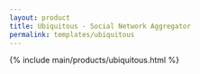 ```yaml
---
layout: product
title: Ubiquitous - Social Network Aggregator
permalink: templates/ubiquitous
---
```



{% include main/products/ubiquitous.html %}
                   